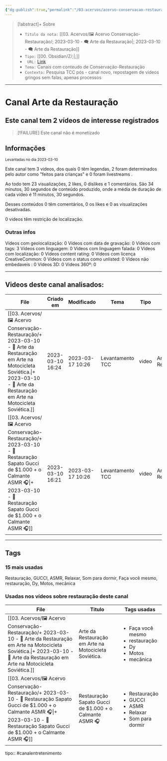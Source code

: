 ```yaml
---
{"dg-publish":true,"permalink":"/03-acervos/acervo-conservacao-restauracao/2023-03-10-arte-da-restauracao/","tags":["🖼️/🗨️"],"created":"2023-03-10T16:13:04.160-03:00","updated":"2023-03-17T10:28:11.444-03:00"}
---
```


>[!abstract]+ Sobre
>- `Titulo da nota:`  [[03. Acervos/🖼️ Acervo Conservação-Restauração/; 2023-03-10 - 🗨️ Arte da Restauração\|; 2023-03-10 - 🗨️ Arte da Restauração]]
>- `Tipo:`  [[00. Obsidian/Z/;\|;]]
>- ` URL:`   [Link](http://www.youtube.com/@artedarestauracao4176)
>- `Tema:`   Canais com conteudo de Conservação-Restauração
>- ` Contexto: ` Pesquisa TCC pós - canal novo, repostagem de videos gringos sem falas, apenas processos
***

# Canal Arte da Restauração
## Este canal tem 2 vídeos de interesse registrados
>[!FAILURE] Este canal não é monetizado

## Informações
<small> Levantadas no dia 2023-03-10 </small>


Este canal tem 3 videos, dos quais 0 têm legendas, 2 foram determinados pelo autor como "feitos para crianças" e 0 foram livestreams .

Ao todo tem 23 visualizações, 2 likes, 0 dislikes e 1 comentários.
São 34 minutos, 30 segundos de conteúdo produzido, onde a média de duração de cada video é 11 minutos, 30 segundos.

Desses conteúdos 0 têm comentários, 0 os likes e 0 as visualizações desativadas.

0 videos têm restrição de localização.

### Outras infos

Vídeos com geolocalização: 0
Vídeos com data de gravação: 0
Vídeos com tags: 3
Vídeos com linguagem: 0
Vídeos com linguagem falada: 0
Vídeos com localização: 0
Vídeos content rating: 0
Vídeos com licença CreativeCommon: 0
Vídeos com o status como unlisted: 0
Vídeos não embedaveis : 0
Vídeos 3D: 0
Videos 360º: 0

***
## Videos deste canal analisados:
| File                                                                                                                                                                                                               | Criado em        | Modificado       | Tema             | Tipo  | Canal               |
| ------------------------------------------------------------------------------------------------------------------------------------------------------------------------------------------------------------------ | ---------------- | ---------------- | ---------------- | ----- | ------------------- |
| [[03. Acervos/🖼️ Acervo Conservação-Restauração/+ 2023-03-10   -  🎥️ Arte da Restauração em Arte na Motocicleta Soviética.\|+ 2023-03-10   -  🎥️ Arte da Restauração em Arte na Motocicleta Soviética.]]     | 2023-03-10 16:24 | 2023-03-17 10:26 | Levantamento TCC | video | Arte da Restauração |
| [[03. Acervos/🖼️ Acervo Conservação-Restauração/+ 2023-03-10   -  🎥️ Restauração Sapato Gucci de $1.000 + o Calmante ASMR 🎧\|+ 2023-03-10   -  🎥️ Restauração Sapato Gucci de $1.000 + o Calmante ASMR 🎧]] | 2023-03-10 16:21 | 2023-03-17 10:26 | Levantamento TCC | video | Arte da Restauração |

***

## Tags
### 15 mais usadas

Restauração, GUCCI, ASMR, Relaxar, Som para dormir, Faça você mesmo, restauração, Dy, Motos, mecânica

### Usadas nos vídeos sobre restauração deste canal
| File                                                                                                                                                                                                               | Titulo                                                  | Tags usadas                                                                                      |
| ------------------------------------------------------------------------------------------------------------------------------------------------------------------------------------------------------------------ | ------------------------------------------------------- | ------------------------------------------------------------------------------------------------ |
| [[03. Acervos/🖼️ Acervo Conservação-Restauração/+ 2023-03-10   -  🎥️ Arte da Restauração em Arte na Motocicleta Soviética.\|+ 2023-03-10   -  🎥️ Arte da Restauração em Arte na Motocicleta Soviética.]]     | Arte da Restauração em Arte na Motocicleta Soviética.   | <ul><li>Faça você mesmo</li><li>restauração</li><li>Dy</li><li>Motos</li><li>mecânica</li></ul>  |
| [[03. Acervos/🖼️ Acervo Conservação-Restauração/+ 2023-03-10   -  🎥️ Restauração Sapato Gucci de $1.000 + o Calmante ASMR 🎧\|+ 2023-03-10   -  🎥️ Restauração Sapato Gucci de $1.000 + o Calmante ASMR 🎧]] | Restauração Sapato Gucci de $1.000 + o Calmante ASMR 🎧 | <ul><li>Restauração</li><li>GUCCI</li><li>ASMR</li><li>Relaxar</li><li>Som para dormir</li></ul> |




tipo:: #canalentretenimento
